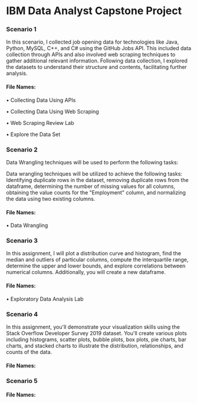 # IBM Data Analyst Capstone Project

### Scenario 1
In this scenario, I collected job opening data for technologies like Java, Python, MySQL, C++, and C# using the GitHub Jobs API.
This included data collection through APIs and also involved web scraping techniques to gather additional relevant information. 
Following data collection, I explored the datasets to understand their structure and contents, facilitating further analysis.

#### File Names:

•	Collecting Data Using APIs

•	Collecting Data Using Web Scraping

•	Web Scraping Review Lab

•	Explore the Data Set


### Scenario 2

Data Wrangling techniques will be used to perform the following tasks:

Data wrangling techniques will be utilized to achieve the following tasks: Identifying duplicate rows in the dataset, 
removing duplicate rows from the dataframe, determining the number of missing values for all columns, 
obtaining the value counts for the "Employment" column, and normalizing the data using two existing columns. 

#### File Names:

• Data Wrangling


### Scenario 3

In this assignment, I will plot a distribution curve and histogram, find the median and outliers of particular columns, 
compute the interquartile range, determine the upper and lower bounds, and explore correlations between numerical columns. 
Additionally, you will create a new dataframe.

#### File Names:
• Exploratory Data Analysis Lab


### Scenario 4

In this assignment, you'll demonstrate your visualization skills using the Stack Overflow Developer Survey 2019 dataset.
You'll create various plots including histograms, scatter plots, bubble plots, box plots, pie charts, bar charts, 
and stacked charts to illustrate the distribution, relationships, and counts of the data.

#### File Names:


### Scenario 5

#### File Names:

